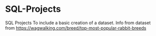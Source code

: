 # SQL-Projects
SQL Projects 
To include a basic creation of a dataset. 
Info from dataset from https://wagwalking.com/breed/top-most-popular-rabbit-breeds

